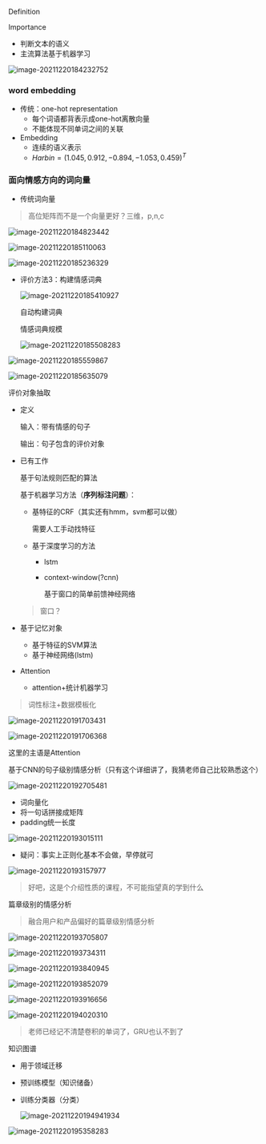 Definition

Importance

* 判断文本的语义
* 主流算法基于机器学习

![image-20211220184232752](4-NLP_more.assets/image-20211220184232752.png)



### word embedding

* 传统：one-hot representation
  * 每个词语都背表示成one-hot离散向量
  * 不能体现不同单词之间的关联
* Embedding
  * 连续的语义表示
  * $Harbin=(1.045, 0.912, -0.894, -1.053, 0.459)^{T}$

### 面向情感方向的词向量

* 传统词向量

> 高位矩阵而不是一个向量更好？三维，p,n,c

![image-20211220184823442](4-NLP_more.assets/image-20211220184823442.png)

![image-20211220185110063](4-NLP_more.assets/image-20211220185110063.png)

![image-20211220185236329](4-NLP_more.assets/image-20211220185236329.png)

* 评价方法3：构建情感词典

	![image-20211220185410927](4-NLP_more.assets/image-20211220185410927.png)
	
	自动构建词典
	
	情感词典规模
	
	![image-20211220185508283](4-NLP_more.assets/image-20211220185508283.png)

![image-20211220185559867](4-NLP_more.assets/image-20211220185559867.png)

![image-20211220185635079](4-NLP_more.assets/image-20211220185635079.png)



评价对象抽取

* 定义

  输入：带有情感的句子

  输出：句子包含的评价对象

* 已有工作

  基于句法规则匹配的算法

  基于机器学习方法（**序列标注问题**）：

  * 基特征的CRF（其实还有hmm，svm都可以做）

    需要人工手动找特征

  * 基于深度学习的方法

    * lstm

    * context-window(?cnn)

      基于窗口的简单前馈神经网络

  > 窗口？

* 基于记忆对象

  * 基于特征的SVM算法
  * 基于神经网络(lstm)

* Attention

  * attention+统计机器学习

> 词性标注+数据模板化

![image-20211220191703431](4-NLP_more.assets/image-20211220191703431.png)

![image-20211220191706368](4-NLP_more.assets/image-20211220191706368.png)

这里的主语是Attention



基于CNN的句子级别情感分析（只有这个详细讲了，我猜老师自己比较熟悉这个）

![image-20211220192705481](4-NLP_more.assets/image-20211220192705481.png)

* 词向量化
* 将一句话拼接成矩阵
* padding统一长度

![image-20211220193015111](4-NLP_more.assets/image-20211220193015111.png)

* 疑问：事实上正则化基本不会做，早停就可

![image-20211220193157977](4-NLP_more.assets/image-20211220193157977.png)

> 好吧，这是个介绍性质的课程，不可能指望真的学到什么



篇章级别的情感分析

> 融合用户和产品偏好的篇章级别情感分析

![image-20211220193705807](4-NLP_more.assets/image-20211220193705807.png)

![image-20211220193734311](4-NLP_more.assets/image-20211220193734311.png)

![image-20211220193840945](4-NLP_more.assets/image-20211220193840945.png)

![image-20211220193852079](4-NLP_more.assets/image-20211220193852079.png)

![image-20211220193916656](4-NLP_more.assets/image-20211220193916656.png)

![image-20211220194020310](4-NLP_more.assets/image-20211220194020310.png)

> 老师已经记不清楚卷积的单词了，GRU也认不到了



知识图谱

* 用于领域迁移

* 预训练模型（知识储备）

* 训练分类器（分类）

  ![image-20211220194941934](4-NLP_more.assets/image-20211220194941934.png)

![image-20211220195358283](4-NLP_more.assets/image-20211220195358283.png)